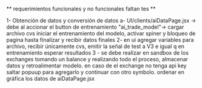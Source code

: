 ** requerimientos funcionales y no funcionales faltan tes **

1- Obtención de datos y conversión de datos 
  a- UI/clients/aiDataPage.jsx -> debe al accionar el button de entrenamiento "ai_trade_model"-> cargar archivo cvs iniciar el entrenamiento del modelo, activar spiner y bloqueo de pagina hasta finalizar y recibir datos finales 
2- en ui agregar variables para archivo, recibir únicamente cvs, emitir la señal de test a V3 e igual q en entrenamiento esperar resultados
3 - se debe realizar en sandbox de los exchanges tomando un balance y realizando todo el proceso, almacenar datos y retroalimentar modelo.
en caso de el exchange no tenga api key saltar popuup para agregarlo y continuar con otro symbolo.
ordenar en gráfica los datos de aiDataPage.jsx 